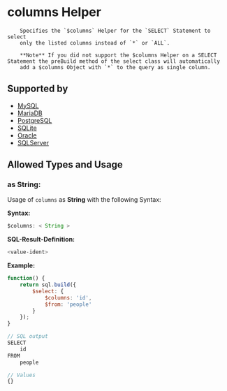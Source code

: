 # columns Helper

		Specifies the `$columns` Helper for the `SELECT` Statement to select
		only the listed columns instead of `*` or `ALL`.

		**Note** If you did not support the $columns Helper on a SELECT Statement the preBuild method of the select class will automatically
		add a $columns Object with `*` to the query as single column.

## Supported by
- [MySQL](https://dev.mysql.com/doc/refman/5.7/en/select.html)
- [MariaDB](https://mariadb.com/kb/en/library/select/)
- [PostgreSQL](https://www.postgresql.org/docs/9.5/static/sql-select.html)
- [SQLite](https://sqlite.org/lang_select.html)
- [Oracle](https://docs.oracle.com/cd/B19306_01/server.102/b14200/statements_10002.htm)
- [SQLServer](https://docs.microsoft.com/en-us/sql/t-sql/queries/select-transact-sql)

## Allowed Types and Usage

### as String:

Usage of `columns` as **String** with the following Syntax:

**Syntax:**

```javascript
$columns: < String >
```

**SQL-Result-Definition:**
```javascript
<value-ident>
```

**Example:**
```javascript
function() {
    return sql.build({
        $select: {
            $columns: 'id',
            $from: 'people'
        }
    });
}

// SQL output
SELECT
    id
FROM
    people

// Values
{}
```
